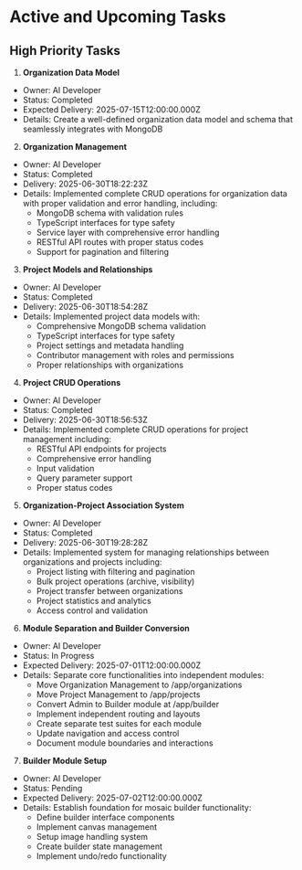 # Active and Upcoming Tasks

## High Priority Tasks

1. **Organization Data Model**
- Owner: AI Developer
- Status: Completed
- Expected Delivery: 2025-07-15T12:00:00.000Z
- Details: Create a well-defined organization data model and schema that seamlessly integrates with MongoDB

2. **Organization Management**
- Owner: AI Developer
- Status: Completed
- Delivery: 2025-06-30T18:22:23Z
- Details: Implemented complete CRUD operations for organization data with proper validation and error handling, including:
  - MongoDB schema with validation rules
  - TypeScript interfaces for type safety
  - Service layer with comprehensive error handling
  - RESTful API routes with proper status codes
  - Support for pagination and filtering

3. **Project Models and Relationships**
- Owner: AI Developer
- Status: Completed
- Delivery: 2025-06-30T18:54:28Z
- Details: Implemented project data models with:
  - Comprehensive MongoDB schema validation
  - TypeScript interfaces for type safety
  - Project settings and metadata handling
  - Contributor management with roles and permissions
  - Proper relationships with organizations

4. **Project CRUD Operations**
- Owner: AI Developer
- Status: Completed
- Delivery: 2025-06-30T18:56:53Z
- Details: Implemented complete CRUD operations for project management including:
  - RESTful API endpoints for projects
  - Comprehensive error handling
  - Input validation
  - Query parameter support
  - Proper status codes

5. **Organization-Project Association System**
- Owner: AI Developer
- Status: Completed
- Delivery: 2025-06-30T19:28:28Z
- Details: Implemented system for managing relationships between organizations and projects including:
  - Project listing with filtering and pagination
  - Bulk project operations (archive, visibility)
  - Project transfer between organizations
  - Project statistics and analytics
  - Access control and validation

6. **Module Separation and Builder Conversion**
- Owner: AI Developer
- Status: In Progress
- Expected Delivery: 2025-07-01T12:00:00.000Z
- Details: Separate core functionalities into independent modules:
  - Move Organization Management to /app/organizations
  - Move Project Management to /app/projects
  - Convert Admin to Builder module at /app/builder
  - Implement independent routing and layouts
  - Create separate test suites for each module
  - Update navigation and access control
  - Document module boundaries and interactions

7. **Builder Module Setup**
- Owner: AI Developer
- Status: Pending
- Expected Delivery: 2025-07-02T12:00:00.000Z
- Details: Establish foundation for mosaic builder functionality:
  - Define builder interface components
  - Implement canvas management
  - Setup image handling system
  - Create builder state management
  - Implement undo/redo functionality
